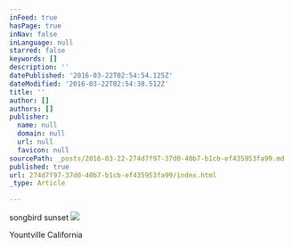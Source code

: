 ```yaml
---
inFeed: true
hasPage: true
inNav: false
inLanguage: null
starred: false
keywords: []
description: ''
datePublished: '2016-03-22T02:54:54.125Z'
dateModified: '2016-03-22T02:54:38.512Z'
title: ''
author: []
authors: []
publisher:
  name: null
  domain: null
  url: null
  favicon: null
sourcePath: _posts/2016-03-22-274d7f97-37d0-40b7-b1cb-ef435953fa99.md
published: true
url: 274d7f97-37d0-40b7-b1cb-ef435953fa99/index.html
_type: Article

---
```

songbird sunset
![](https://the-grid-user-content.s3-us-west-2.amazonaws.com/050ed2cf-aece-4524-b5f0-740c7b1792a1.jpg)

Yountville California